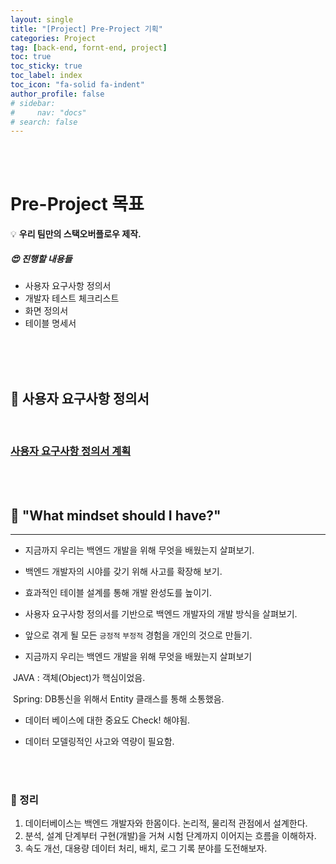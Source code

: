 ```yaml
---
layout: single
title: "[Project] Pre-Project 기획"
categories: Project
tag: [back-end, fornt-end, project]
toc: true
toc_sticky: true
toc_label: index
toc_icon: "fa-solid fa-indent"
author_profile: false
# sidebar:
#     nav: "docs"
# search: false
---
```




<br/><br/>

# Pre-Project 목표

💡 **우리 팀만의 스택오버플로우 제작.**   

##### 😍 진행할 내용들 

- 사용자 요구사항 정의서
- 개발자 테스트 체크리스트
- 화면 정의서
- 테이블 명세서

<br>

<br>

<br>

## 📃 사용자 요구사항 정의서

<br>

### [사용자 요구사항 정의서 계획](https://www.notion.so/SEB43_PRE_030-db1d21687cbc417c87c97d6375ea5bf8)

<br>

<br>

## 💯 "What mindset should I have?"

---

- 지금까지 우리는 백엔드 개발을 위해 무엇을 배웠는지 살펴보기.

- 백엔드 개발자의 시야를 갖기 위해 사고를 확장해 보기.

- 효과적인 테이블 설계를 통해 개발 완성도를 높이기.

- 사용자 요구사항 정의서를 기반으로 백엔드 개발자의 개발 방식을 살펴보기.

- 앞으로 겪게 될 모든 `긍정적` `부정적` 경험을 개인의 것으로 만들기.   

- 지금까지 우리는 백엔드 개발을 위해 무엇을 배웠는지 살펴보기

​		JAVA : 객체(Object)가 핵심이었음.    

​		Spring: DB통신을 위해서 Entity 클래스를 통해 소통했음.    

- 데이터 베이스에 대한 중요도 Check! 해야됨.   

- 데이터 모델링적인 사고와 역량이 필요함.   

<br>

<br>

### 🔖 정리 

1. 데이터베이스는 백엔드 개발자와 한몸이다. 논리적, 물리적 관점에서 설계한다.
2. 분석, 설계 단계부터 구현(개발)을 거쳐 시험 단계까지 이어지는 흐름을 이해하자.
3. 속도 개선, 대용량 데이터 처리, 배치, 로그 기록 분야를 도전해보자.



